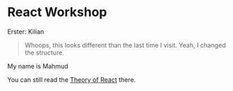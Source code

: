 # React Workshop
Erster: Kilian
>Whoops, this looks different than the last time I visit. Yeah, I changed the
structure.

My name is Mahmud

You can still read the [Theory of React](./theory-of-react/README.md) there. 
